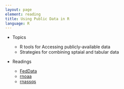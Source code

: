 ```yaml
---
layout: page
element: reading
title: Using Public Data in R
language: R
---
```

   
* Topics

  * R tools for Accessing publicly-available data
  * Strategies for combining sptaial and tabular data

* Readings

  * [FedData](http://ropensci.github.io/FedData/)
  * [rnoaa](https://ropensci.org/tutorials/rnoaa_tutorial.html)
  * [rnassqs](https://github.com/potterzot/rnassqs)
